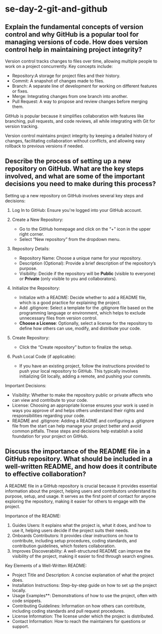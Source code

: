 # se-day-2-git-and-github
## Explain the fundamental concepts of version control and why GitHub is a popular tool for managing versions of code. How does version control help in maintaining project integrity?

Version control tracks changes to files over time, allowing multiple people to work on a project concurrently. Key concepts include:
- Repository:A storage for project files and their history.
- Commit: A snapshot of changes made to files.
- Branch: A separate line of development for working on different features or fixes.
- Merge: Integrating changes from one branch into another.
- Pull Request: A way to propose and review changes before merging them.

GitHub is popular because it simplifies collaboration with features like branching, pull requests, and code reviews, all while integrating with Git for version tracking. 

Version control maintains project integrity by keeping a detailed history of changes, facilitating collaboration without conflicts, and allowing easy rollback to previous versions if needed.


## Describe the process of setting up a new repository on GitHub. What are the key steps involved, and what are some of the important decisions you need to make during this process?

Setting up a new repository on GitHub involves several key steps and decisions:
1. Log In to GitHub: Ensure you're logged into your GitHub account.

2. Create a New Repository:
   - Go to the GitHub homepage and click on the “+” icon in the upper right corner.
   - Select “New repository” from the dropdown menu.

3. Repository Details:
   - Repository Name: Choose a unique name for your repository.
   - Description (Optional): Provide a brief description of the repository’s purpose.
   - Visibility: Decide if the repository will be **Public** (visible to everyone) or **Private** (only visible to you and collaborators).

4. Initialize the Repository:
   - Initialize with a README: Decide whether to add a README file, which is a good practice for explaining the project.
   - Add .gitignore: Select a template for the .gitignore file based on the programming language or environment, which helps to exclude unnecessary files from version control.
   - **Choose a License**: Optionally, select a license for the repository to define how others can use, modify, and distribute your code.

5. Create Repository:
   - Click the “Create repository” button to finalize the setup.

6. Push Local Code (if applicable):
   - If you have an existing project, follow the instructions provided to push your local repository to GitHub. This typically involves initializing Git locally, adding a remote, and pushing your commits.

Important Decisions:
- Visibility: Whether to make the repository public or private affects who can view and contribute to your code.
- License: Choosing an appropriate license ensures your work is used in ways you approve of and helps others understand their rights and responsibilities regarding your code.
- README and .gitignore: Adding a README and configuring a .gitignore file from the start can help manage your project better and avoid common pitfalls.
These steps and decisions help establish a solid foundation for your project on GitHub.


## Discuss the importance of the README file in a GitHub repository. What should be included in a well-written README, and how does it contribute to effective collaboration?

A README file in a GitHub repository is crucial because it provides essential information about the project, helping users and contributors understand its purpose, setup, and usage. It serves as the first point of contact for anyone exploring the repository, making it easier for others to engage with the project.

Importance of the README:
1. Guides Users: It explains what the project is, what it does, and how to use it, helping users decide if the project suits their needs.
2. Onboards Contributors: It provides clear instructions on how to contribute, including setup procedures, coding standards, and contribution guidelines, which fosters collaboration.
3. Improves Discoverability: A well-structured README can improve the visibility of the project, making it easier to find through search engines.

Key Elements of a Well-Written README:
- Project Title and Description: A concise explanation of what the project does.
- Installation Instructions: Step-by-step guide on how to set up the project locally.
- Usage Examples**: Demonstrations of how to use the project, often with code snippets.
- Contributing Guidelines: Information on how others can contribute, including coding standards and pull request procedures.
- License Information: The license under which the project is distributed.
- Contact Information: How to reach the maintainers for questions or support.
